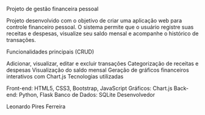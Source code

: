 Projeto de gestão financeira pessoal

Projeto desenvolvido com o objetivo de criar uma aplicação web para controle financeiro pessoal. O sistema permite que o usuário registre suas receitas e despesas, visualize seu saldo mensal e acompanhe o histórico de transações.

Funcionalidades principais (CRUD)

Adicionar, visualizar, editar e excluir transações
Categorização de receitas e despesas
Visualização do saldo mensal
Geração de gráficos financeiros interativos com Chart.js
Tecnologias utilizadas

Front-end: HTML5, CSS3, Bootstrap, JavaScript
Gráficos: Chart.js
Back-end: Python, Flask
Banco de Dados: SQLite
Desenvolvedor

Leonardo Pires Ferreira